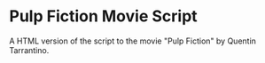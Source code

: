 # Pulp Fiction Movie Script

A HTML version of the script to the movie "Pulp Fiction" by Quentin Tarrantino.
